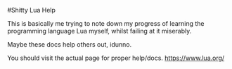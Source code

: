 #Shitty Lua Help

This is basically me trying to note down my progress of learning the programming language Lua myself, whilst failing at it miserably.

Maybe these docs help others out, idunno.

You should visit the actual page for proper help/docs.
https://www.lua.org/
